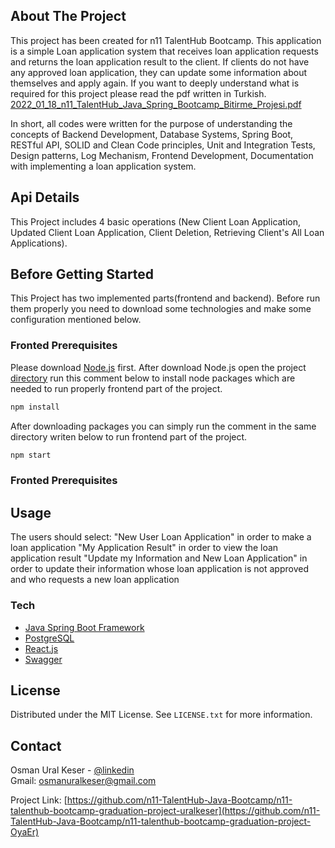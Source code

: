 
## About The Project
This project has been created for n11 TalentHub Bootcamp. This application is a simple Loan application system that receives loan application requests and returns the loan application result to the client. 
If clients do not have any approved loan application, they can update some information about themselves and apply again. If you want to deeply understand what is required for this project please read the pdf written in Turkish. [2022_01_18_n11_TalentHub_Java_Spring_Bootcamp_Bitirme_Projesi.pdf](
https://github.com/n11-TalentHub-Java-Bootcamp/n11-talenthub-bootcamp-graduation-project-uralkeser/blob/main/2022_01_18_n11_TalentHub_Java_Spring_Bootcamp_Bitirme_Projesi.pdf)

In short, all codes were written for the purpose of understanding the concepts of Backend Development, Database Systems, Spring Boot, RESTful API, SOLID and Clean Code principles, Unit and Integration Tests, Design patterns, Log Mechanism, Frontend Development, Documentation with implementing a loan application system.

## Api Details
This Project includes 4 basic operations (New Client Loan Application, Updated Client Loan Application, Client Deletion, Retrieving Client's All Loan Applications).

## Before Getting Started
This Project has two implemented parts(frontend and backend). Before run them properly you need to download some technologies and make some configuration mentioned below. 

### Fronted Prerequisites
Please download [Node.js](https://nodejs.org) first. After download Node.js open the project [directory](https://github.com/n11-TalentHub-Java-Bootcamp/n11-talenthub-bootcamp-graduation-project-uralkeser/tree/main/frontend) run this comment below to install node packages which are needed to run properly frontend part of the project.

  ```sh
  npm install
  ```
After downloading packages you can simply run the comment in the same directory writen below to run frontend part of the project.

  ```sh
  npm start
  ```

### Fronted Prerequisites

## Usage

The users should select:
"New User Loan Application" in order to make a loan application
"My Application Result" in order to view the loan application result
"Update my Information  and New Loan Application" in order to update their information whose loan application is not approved and who requests a new loan application

### Tech

* [Java Spring Boot Framework](https://spring.io/projects/spring-boot)
* [PostgreSQL](https://www.postgresql.org/)
* [React.js](https://tr.reactjs.org/)
* [Swagger](https://swagger.io/)

<!-- LICENSE -->
## License

Distributed under the MIT License. See `LICENSE.txt` for more information.


<!-- CONTACT -->
## Contact

Osman Ural Keser - [@linkedin](https://www.linkedin.com/in/osmanuralkeser/)  
Gmail: osmanuralkeser@gmail.com

Project Link: [https://github.com/n11-TalentHub-Java-Bootcamp/n11-talenthub-bootcamp-graduation-project-uralkeser](https://github.com/n11-TalentHub-Java-Bootcamp/n11-talenthub-bootcamp-graduation-project-OyaEr) 